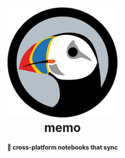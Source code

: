 <h1 align="center">
  <br>
  <img src="assets/icons/png/256x256.png" alt="memo"  />
  <br>
  memo
  <br>
</h1>

<h4 align="center">
  📒 cross-platform notebooks that sync
</h4>
